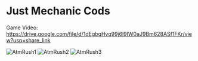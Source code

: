 # Just Mechanic Cods

Game Video: https://drive.google.com/file/d/1dEgbqHvq99j6l9IW0aJ9Bm628ASf1FKr/view?usp=share_link

![AtmRush1](https://user-images.githubusercontent.com/94134588/207706040-c7a240fc-044d-4cc6-9da0-43e64002c289.png)
![AtmRush2](https://user-images.githubusercontent.com/94134588/207706317-37f6c906-9d44-4da2-b7de-caa1cc804ac2.png)
![AtmRush3](https://user-images.githubusercontent.com/94134588/207706327-6afa5391-2cc5-49a9-9024-f6974d618774.png)
